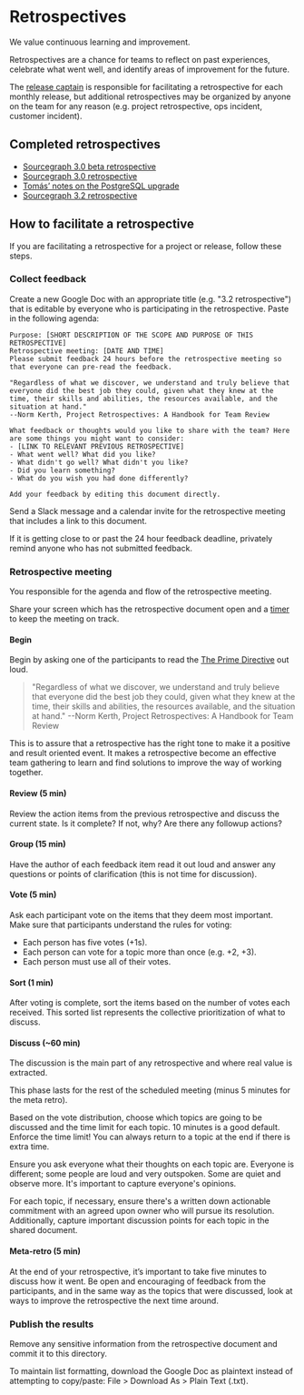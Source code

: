 # Retrospectives

We value continuous learning and improvement.

Retrospectives are a chance for teams to reflect on past experiences, celebrate what went well, and identify areas of improvement for the future.

The [release captain](../releases.md#release-captain) is responsible for facilitating a retrospective for each monthly release, but additional retrospectives may be organized by anyone on the team for any reason (e.g. project retrospective, ops incident, customer incident).

## Completed retrospectives

<!--
Add links to completed retrospective docs here. These are publicly visible, so make sure they don't include anything sensitive.
-->

- [Sourcegraph 3.0 beta retrospective](3_0_beta.md)
- [Sourcegraph 3.0 retrospective](3_0.md)
- [Tomás’ notes on the PostgreSQL upgrade](postgresql_upgrade.md)
- [Sourcegraph 3.2 retrospective](3_2.md)

## How to facilitate a retrospective

If you are facilitating a retrospective for a project or release, follow these steps.

### Collect feedback

Create a new Google Doc with an appropriate title (e.g. "3.2 retrospective") that is editable by everyone who is participating in the retrospective. Paste in the following agenda:

```
Purpose: [SHORT DESCRIPTION OF THE SCOPE AND PURPOSE OF THIS RETROSPECTIVE]
Retrospective meeting: [DATE AND TIME]
Please submit feedback 24 hours before the retrospective meeting so that everyone can pre-read the feedback.

"Regardless of what we discover, we understand and truly believe that everyone did the best job they could, given what they knew at the time, their skills and abilities, the resources available, and the situation at hand."
--Norm Kerth, Project Retrospectives: A Handbook for Team Review

What feedback or thoughts would you like to share with the team? Here are some things you might want to consider:
- [LINK TO RELEVANT PREVIOUS RETROSPECTIVE]
- What went well? What did you like?
- What didn't go well? What didn't you like?
- Did you learn something?
- What do you wish you had done differently?

Add your feedback by editing this document directly.
```

Send a Slack message and a calendar invite for the retrospective meeting that includes a link to this document.

If it is getting close to or past the 24 hour feedback deadline, privately remind anyone who has not submitted feedback.

### Retrospective meeting

You responsible for the agenda and flow of the retrospective meeting.

Share your screen which has the retrospective document open and a [timer](https://www.google.com/search?q=timer) to keep the meeting on track.

#### Begin

Begin by asking one of the participants to read the [The Prime Directive](http://retrospectivewiki.org/index.php?title=The_Prime_Directive) out loud.

> "Regardless of what we discover, we understand and truly believe that everyone did the best job they could, given what they knew at the time, their skills and abilities, the resources available, and the situation at hand."
> --Norm Kerth, Project Retrospectives: A Handbook for Team Review

This is to assure that a retrospective has the right tone to make it a positive and result oriented event. It makes a retrospective become an effective team gathering to learn and find solutions to improve the way of working together.

#### Review (5 min)

Review the action items from the previous retrospective and discuss the current state. Is it complete? If not, why? Are there any followup actions?

#### Group (15 min)

Have the author of each feedback item read it out loud and answer any questions or points of clarification (this is not time for discussion).

#### Vote (5 min)

Ask each participant vote on the items that they deem most important. Make sure that participants understand the rules for voting:

- Each person has five votes (+1s).
- Each person can vote for a topic more than once (e.g. +2, +3).
- Each person must use all of their votes.

#### Sort (1 min)

After voting is complete, sort the items based on the number of votes each received. This sorted list represents the collective prioritization of what to discuss.

#### Discuss (~60 min)

The discussion is the main part of any retrospective and where real value is extracted.

This phase lasts for the rest of the scheduled meeting (minus 5 minutes for the meta retro).

Based on the vote distribution, choose which topics are going to be discussed and the time limit for each topic. 10 minutes is a good default. Enforce the time limit! You can always return to a topic at the end if there is extra time.

Ensure you ask everyone what their thoughts on each topic are. Everyone is different; some people are loud and very outspoken. Some are quiet and observe more. It's important to capture everyone's opinions.

For each topic, if necessary, ensure there's a written down actionable commitment with an agreed upon owner who will pursue its resolution. Additionally, capture important discussion points for each topic in the shared document.

#### Meta-retro (5 min)

At the end of your retrospective, it’s important to take five minutes to discuss how it went. Be open and encouraging of feedback from the participants, and in the same way as the topics that were discussed, look at ways to improve the retrospective the next time around.

### Publish the results

Remove any sensitive information from the retrospective document and commit it to this directory.

To maintain list formatting, download the Google Doc as plaintext instead of attempting to copy/paste: File > Download As > Plain Text (.txt).